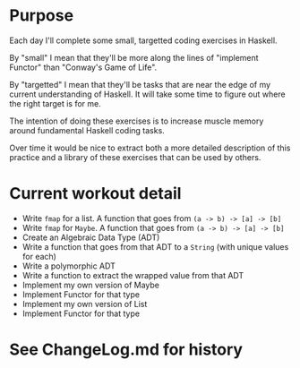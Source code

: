 # Purpose

Each day I'll complete some small, targetted coding exercises in Haskell.

By "small" I mean that they'll be more along the lines of "implement Functor"
than "Conway's Game of Life".

By "targetted" I mean that they'll be tasks that are near the edge of my current
understanding of Haskell. It will take some time to figure out where the right
target is for me.

The intention of doing these exercises is to increase muscle memory around
fundamental Haskell coding tasks.

Over time it would be nice to extract both a more detailed description of this
practice and a library of these exercises that can be used by others.

# Current workout detail

- Write `fmap` for a list. A function that goes from `(a -> b) -> [a] -> [b]`
- Write `fmap` for `Maybe`. A function that goes from `(a -> b) -> [a] -> [b]`
- Create an Algebraic Data Type (ADT)
- Write a function that goes from that ADT to a `String` (with unique values for
  each)
- Write a polymorphic ADT
- Write a function to extract the wrapped value from that ADT
- Implement my own version of Maybe
- Implement Functor for that type
- Implement my own version of List
- Implement Functor for that type

# See ChangeLog.md for history

